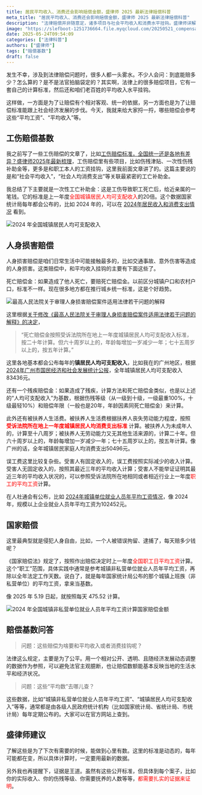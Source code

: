 ```yaml
---
title: 居民平均收入、消费还会影响赔偿金额，盛律师 2025 最新法律赔偿科普
meta_title: "居民平均收入、消费还会影响赔偿金额，盛律师 2025 最新法律赔偿科普"
description: "法律赔偿并非随意定，诸多项目与社会平均收入和消费水平挂钩。盛律师详解2025年最新标准：工伤赔偿中的一次性工亡补助金，按上一年度全国城镇居民人均可支配收入的20倍计算；人身损害赔偿中的死亡赔偿金、残疾赔偿金，则参照受诉法院所在地上一年度城镇居民人均可支配收入标准；被扶养人生活费依据当地人均消费支出。国家赔偿中侵犯人身自由的日赔偿标准，与全国职工日平均工资联动。"
image: "https://slefboot-1251736664.file.myqcloud.com/20250521_compensation_amount_2.webp"
date: 2025-05-24T09:54:09
categories: ["法律科普"]
authors: ["盛律师"]
tags: ["赔偿基数"]
draft: false
---
```


发生不幸，涉及到法律赔偿问题时，很多人都一头雾水。不少人会问：到底能赔多少？怎么算的？是不是法官拍脑袋定的？其实啊，法律上的很多赔偿项目，它有一套自己的计算标准，然后还和咱们老百姓的平均收入水平挂钩。

这样做，一方面是为了让赔偿有个相对客观、统一的依据，另一方面也是为了让赔偿标准能跟上社会经济发展的步伐。今天，我就来给大家捋一捋，哪些赔偿会参考这些“平均工资”、“平均收入”等。

## 工伤赔偿基数

我之前写了一些工伤赔偿的文章了，比如[工伤赔偿标准，全国统一还是各地有差异？盛律师2025年最新梳理](https://www.shenglvshi.cn/work_injury_standards)，工伤赔偿里有些项目，比如伤残津贴、一次性伤残补助金等，更多是和职工本人的工资挂钩，这里我前面文章讲了的。这篇主要说的是和“社会平均收入”，“社会人均消费支出”等关联最紧密的工亡补助金。

我总结了下主要就是一次性工亡补助金：这是工伤导致职工死亡后，给近亲属的一笔钱。它的标准是上一年度<span style="color: red;">全国城镇居民人均可支配收入</span>的20倍。这个数据国家统计局每年都会公布的，比如 2024 年的，可以在 [2024年居民收入和消费支出情况](https://www.stats.gov.cn/sj/zxfb/202501/t20250117_1958325.html) 看到。

![2024 年全国城镇居民人均可支配收入](https://slefboot-1251736664.file.myqcloud.com/20250521_compensation_amount_1.webp)

## 人身损害赔偿

人身损害赔偿是咱们日常生活中可能接触最多的，比如交通事故、意外伤害等造成的人身损害。这类赔偿中，和平均收入挂钩的主要有下面这些了。

死亡赔偿金：如果造成了他人死亡，要赔死亡赔偿金。以前区分城镇户口和农村户口，标准不一样。现在很多地方都在推行城乡统一标准，这是个好趋势。

![最高人民法院关于审理人身损害赔偿案件适用法律若干问题的解释](https://slefboot-1251736664.file.myqcloud.com/20250521_compensation_amount_2.webp)

这里根据[关于修改《最高人民法院关于审理人身损害赔偿案件适用法律若干问题的解释》的决定](https://www.court.gov.cn/fabu/xiangqing/357071.html)，

> “死亡赔偿金按照受诉法院所在地上一年度城镇居民人均可支配收入标准，按二十年计算。但六十周岁以上的，年龄每增加一岁减少一年；七十五周岁以上的，按五年计算。”

这里各地基本都会公布每年的**镇居民人均可支配收入**，比如我在的广州地区，根据[2024年广州市国民经济和社会发展统计公报](https://www.gz.gov.cn/zwgk/sjfb/tjgb/content/post_10203564.html)，全年城镇居民人均可支配收入83436元。

还有一个残疾赔偿金：如果造成了残疾，计算方法和死亡赔偿金类似，也是以上述的“人均可支配收入”为基数，根据伤残等级（从一级到十级，一级最重100%，十级最轻10%）和赔偿年限（一般也是20年，年龄因素同死亡赔偿金）来计算。

此外还有被扶养人生活费。被扶养人生活费根据扶养人丧失劳动能力程度，按照 **<span style="color: red;">受诉法院所在地上一年度城镇居民人均消费支出标准</span>** 计算。被扶养人为未成年人的，计算至十八周岁；被扶养人无劳动能力又无其他生活来源的，计算二十年。但六十周岁以上的，年龄每增加一岁减少一年；七十五周岁以上的，按五年计算。像广州的话，全年城镇居民家庭人均消费支出50496元。

误工费这里比较复杂些。受害人有固定收入的，误工费按照实际减少的收入计算。受害人无固定收入的，按照其最近三年的平均收入计算；受害人不能举证证明其最近三年的平均收入状况的，可以参照受诉法院所在地相同或者相近行业上一年度<span style="color: red;">职工的平均工资</span>计算。

在人社通会有公布，比如 [2024年城镇单位就业人员年平均工资情况](https://m12333.cn/policy/pkywa.html)，像 2024年，规模以上企业就业人员年平均工资为102452元。

## 国家赔偿

这里最典型就是侵犯人身自由，比如，一个人被错误拘留、逮捕了，每天赔多少钱呢？

《国家赔偿法》规定了，按照作出赔偿决定时上一年度<span style="color: red;">全国职工日平均工资</span>计算。这个“职工”范围，具体实践中通常是参考城镇非私营单位就业人员年平均工资，再除以全年法定工作天数。说白了，就是每年国家统计局公布的那个城镇上班族（非私营单位）的平均工资，拿来当基数。

像 2025 年 5.19 日起，就按照每天 475.52 计算。

![2024 年全国城镇非私营单位就业人员年平均工资计算国家赔偿金额](https://slefboot-1251736664.file.myqcloud.com/20250521_compensation_amount_4.webp)

## 赔偿基数问答

> 问题：这些赔偿为啥要和平均收入或者消费挂钩呢？

法律这么规定，主要是为了公平。用一个相对公开、透明、且随经济发展动态调整的数据作为参照，可以避免法官主观臆断，也让赔偿数额能基本反映当地的生活水平和经济状况。

> 问题：这些“平均数”去哪儿查？

这些数据，比如“城镇非私营单位就业人员年平均工资”、“城镇居民人均可支配收入”等等，通常都是由各级人民政府统计机构（比如国家统计局、省统计局、市统计局）每年定期公布的。大家可以在官方网站上查到。

## 盛律师建议

了解这些是为了下次有需要的时候，能做到心里有数。这里的标准是动态的，每年可能都在变，所以具体计算时，一定要用最新的数据。

另外我也再提醒下，证据是王道。虽然有这些公开标准，但具体到每个案子，比如你的实际收入、你的伤残等级、你需要抚养的人数等等，<span style="color: red;">都需要扎实的证据来证明</span>。